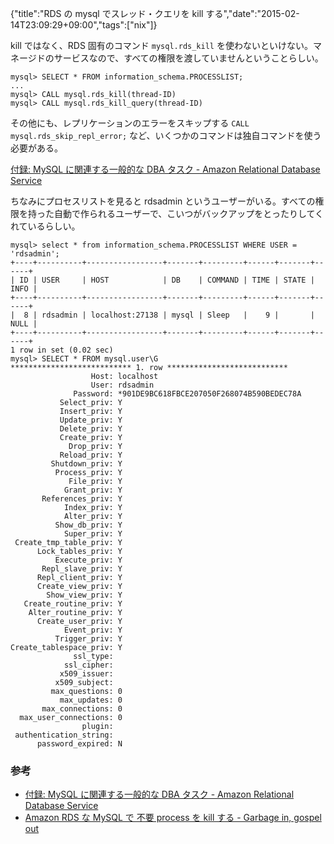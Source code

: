 {"title":"RDS の mysql でスレッド・クエリを kill する","date":"2015-02-14T23:09:29+09:00","tags":["nix"]}

kill ではなく、RDS 固有のコマンド `mysql.rds_kill` を使わないといけない。マネージドのサービスなので、すべての権限を渡していませんということらしい。

    mysql> SELECT * FROM information_schema.PROCESSLIST;
    ...
    mysql> CALL mysql.rds_kill(thread-ID)
    mysql> CALL mysql.rds_kill_query(thread-ID)

その他にも、レプリケーションのエラーをスキップする `CALL mysql.rds_skip_repl_error;` など、いくつかのコマンドは独自コマンドを使う必要がある。

[付録: MySQL に関連する一般的な DBA タスク - Amazon Relational Database Service](http://docs.aws.amazon.com/ja_jp/AmazonRDS/latest/UserGuide/Appendix.MySQL.CommonDBATasks.html)

ちなみにプロセスリストを見ると rdsadmin というユーザーがいる。すべての権限を持った自動で作られるユーザーで、こいつがバックアップをとったりしてくれているらしい。

    mysql> select * from information_schema.PROCESSLIST WHERE USER = 'rdsadmin';
    +----+----------+-----------------+-------+---------+------+-------+------+
    | ID | USER     | HOST            | DB    | COMMAND | TIME | STATE | INFO |
    +----+----------+-----------------+-------+---------+------+-------+------+
    |  8 | rdsadmin | localhost:27138 | mysql | Sleep   |    9 |       | NULL |
    +----+----------+-----------------+-------+---------+------+-------+------+
    1 row in set (0.02 sec)
    mysql> SELECT * FROM mysql.user\G
    *************************** 1. row ***************************
                      Host: localhost
                      User: rdsadmin
                  Password: *901DE9BC618FBCE207050F268074B590BEDEC78A
               Select_priv: Y
               Insert_priv: Y
               Update_priv: Y
               Delete_priv: Y
               Create_priv: Y
                 Drop_priv: Y
               Reload_priv: Y
             Shutdown_priv: Y
              Process_priv: Y
                 File_priv: Y
                Grant_priv: Y
           References_priv: Y
                Index_priv: Y
                Alter_priv: Y
              Show_db_priv: Y
                Super_priv: Y
     Create_tmp_table_priv: Y
          Lock_tables_priv: Y
              Execute_priv: Y
           Repl_slave_priv: Y
          Repl_client_priv: Y
          Create_view_priv: Y
            Show_view_priv: Y
       Create_routine_priv: Y
        Alter_routine_priv: Y
          Create_user_priv: Y
                Event_priv: Y
              Trigger_priv: Y
    Create_tablespace_priv: Y
                  ssl_type:
                ssl_cipher:
               x509_issuer:
              x509_subject:
             max_questions: 0
               max_updates: 0
           max_connections: 0
      max_user_connections: 0
                    plugin:
     authentication_string:
          password_expired: N


### 参考

- [付録: MySQL に関連する一般的な DBA タスク - Amazon Relational Database Service](http://docs.aws.amazon.com/ja_jp/AmazonRDS/latest/UserGuide/Appendix.MySQL.CommonDBATasks.html)
- [Amazon RDS な MySQL で 不要 process を kill する - Garbage in, gospel out](http://libitte.hatenablog.jp/entry/20141202/1417452564)
